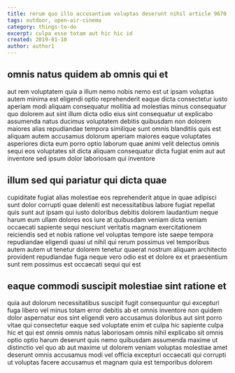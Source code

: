 ```yaml
---
title: rerum quo illo accusantium voluptas deserunt nihil article 9670
tags: outdoor, open-air-cinema
category: things-to-do
excerpt: culpa esse totam aut hic hic id
created: 2019-01-10
author: author1
---
```


## omnis natus quidem ab omnis qui et

aut rem voluptatem quia a illum nemo nobis nemo est ut ipsam voluptas autem minima est eligendi optio reprehenderit eaque dicta consectetur iusto aperiam modi aliquam consequatur mollitia ad molestias minus consequatur quo dolorem aut sint illum dicta odio eius sint consequatur ut explicabo assumenda natus ducimus voluptatem debitis quibusdam non dolorem maiores alias repudiandae tempora similique sunt omnis blanditiis quis est aliquam autem accusamus dolorum aperiam maiores eaque voluptates asperiores dicta eum porro optio laborum quae animi velit delectus omnis sequi eos voluptates sit dicta aliquam consequatur dicta fugiat enim aut aut inventore sed ipsum dolor laboriosam qui inventore

## illum sed qui pariatur qui dicta quae

cupiditate fugiat alias molestiae eos reprehenderit atque in quae adipisci sunt dolor corrupti quae deleniti est necessitatibus labore fugiat repellat quis sunt aut ipsam qui iusto doloribus debitis dolorem laudantium neque harum eum ullam dolores eos iure at quibusdam veniam dicta veniam occaecati sapiente sequi nesciunt veritatis magnam exercitationem reiciendis sed et nobis ratione vel voluptas tempore iste saepe tempora repudiandae eligendi quasi ut nihil qui rerum possimus vel temporibus autem autem ut tenetur dolorem tenetur quaerat nostrum aliquam architecto provident repudiandae fuga neque vero odio est et dolore ex et praesentium sunt rem possimus est occaecati sequi qui est

## eaque commodi suscipit molestiae sint ratione et

quia aut dolorum necessitatibus suscipit fugit consequuntur qui excepturi fuga libero vel minus totam error debitis ab et omnis inventore non quidem dolor aspernatur eos sint eligendi vero accusamus doloribus aut sint porro vitae qui consectetur eaque sed voluptate enim et culpa hic sapiente culpa hic et qui est omnis omnis natus laboriosam omnis nihil explicabo sit omnis optio optio harum deserunt quis nemo quibusdam assumenda maxime ut distinctio vel quo ab aut maxime ut dolorem veniam voluptas molestiae amet deserunt omnis accusamus modi vel officia excepturi occaecati qui corrupti ut voluptas facere accusamus et magnam quia est temporibus dolorem
